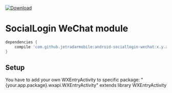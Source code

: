 [ ![Download](https://api.bintray.com/packages/jetradar/maven/android-sociallogin-wechat/images/download.svg) ](https://bintray.com/jetradar/maven/android-sociallogin-wechat/_latestVersion)

# SocialLogin WeChat module

```Groovy
dependencies {
    compile 'com.github.jetradarmobile:android-sociallogin-wechat:x.y.z'
}
```

## Setup

You have to add your own WXEntryActivity to specific package: "{your.app.package}.wxapi.WXEntryActivity" extends library WXEntryActivity 

[sociallogin-core]: https://github.com/KosyanMedia/android-sociallogin